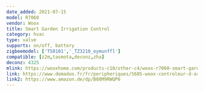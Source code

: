 ```yaml
---
date_added: 2021-07-15
model: R7060
vendor: Woox
title: Smart Garden Irrigation Control
category: hvac
type: valve
supports: on/off, battery
zigbeemodel: ['TS0101','_TZ3210_eymunffl']
compatible: [z2m,tasmota,deconz,zha]
deconz: 4325
mlink: https://wooxhome.com/products-c10/other-c4/woox-r7060-smart-garden-irrigation-control-p61
link: https://www.domadoo.fr/fr/peripheriques/5685-woox-controleur-d-arrosage-intelligent-onoff-zigbee-30-8435606701198.html
link2: https://www.amazon.de/dp/B08M9RWQP6
---
```

